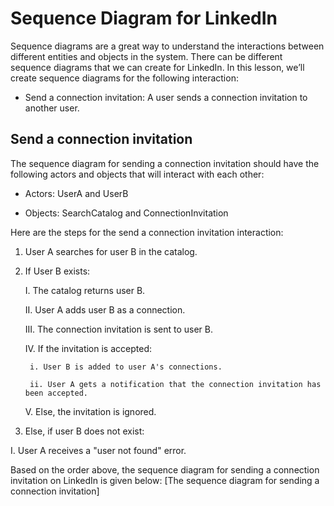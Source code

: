 # Sequence Diagram for LinkedIn
Sequence diagrams are a great way to understand the interactions between different entities and objects in the system. There can be different sequence diagrams that we can create for LinkedIn. In this lesson, we’ll create sequence diagrams for the following interaction:

- Send a connection invitation: A user sends a connection invitation to another user.

## Send a connection invitation
The sequence diagram for sending a connection invitation should have the following actors and objects that will interact with each other:

- Actors: UserA and UserB

- Objects: SearchCatalog and ConnectionInvitation

Here are the steps for the send a connection invitation interaction:
1. User A searches for user B in the catalog.

2. If User B exists:

    I. The catalog returns user B.

    II. User A adds user B as a connection.

    III. The connection invitation is sent to user B.

    IV. If the invitation is accepted:

        i. User B is added to user A's connections.

        ii. User A gets a notification that the connection invitation has been accepted.

    V. Else, the invitation is ignored.

3. Else, if user B does not exist:

I. User A receives a "user not found" error.

Based on the order above, the sequence diagram for sending a connection invitation on LinkedIn is given below:
[The sequence diagram for sending a connection invitation]

